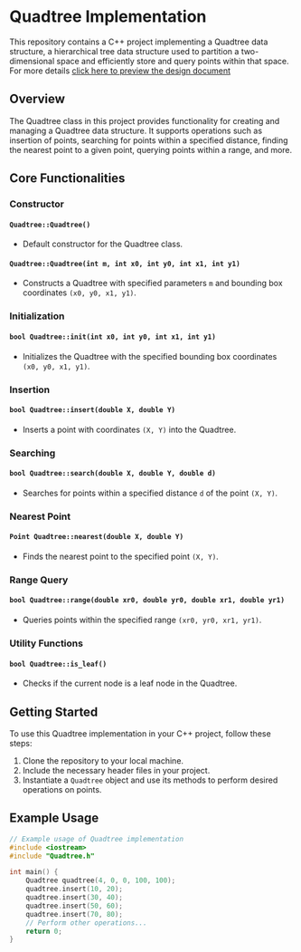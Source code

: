 # Quadtree Implementation

This repository contains a C++ project implementing a Quadtree data structure, a hierarchical tree data structure used to partition a two-dimensional space and efficiently store and query points within that space. For more details [click here to preview the design document](https://drive.google.com/file/d/1_dZCjfYj0GbsTUTZ4MIfo61sEsHemuF7/view?usp=sharing)


## Overview

The Quadtree class in this project provides functionality for creating and managing a Quadtree data structure. It supports operations such as insertion of points, searching for points within a specified distance, finding the nearest point to a given point, querying points within a range, and more.

## Core Functionalities

### Constructor

#### `Quadtree::Quadtree()`

- Default constructor for the Quadtree class.

#### `Quadtree::Quadtree(int m, int x0, int y0, int x1, int y1)`

- Constructs a Quadtree with specified parameters `m` and bounding box coordinates `(x0, y0, x1, y1)`.

### Initialization

#### `bool Quadtree::init(int x0, int y0, int x1, int y1)`

- Initializes the Quadtree with the specified bounding box coordinates `(x0, y0, x1, y1)`.

### Insertion

#### `bool Quadtree::insert(double X, double Y)`

- Inserts a point with coordinates `(X, Y)` into the Quadtree.

### Searching

#### `bool Quadtree::search(double X, double Y, double d)`

- Searches for points within a specified distance `d` of the point `(X, Y)`.

### Nearest Point

#### `Point Quadtree::nearest(double X, double Y)`

- Finds the nearest point to the specified point `(X, Y)`.

### Range Query

#### `bool Quadtree::range(double xr0, double yr0, double xr1, double yr1)`

- Queries points within the specified range `(xr0, yr0, xr1, yr1)`.

### Utility Functions

#### `bool Quadtree::is_leaf()`

- Checks if the current node is a leaf node in the Quadtree.

## Getting Started

To use this Quadtree implementation in your C++ project, follow these steps:

1. Clone the repository to your local machine.
2. Include the necessary header files in your project.
3. Instantiate a `Quadtree` object and use its methods to perform desired operations on points.

## Example Usage

```cpp
// Example usage of Quadtree implementation
#include <iostream>
#include "Quadtree.h"

int main() {
    Quadtree quadtree(4, 0, 0, 100, 100);
    quadtree.insert(10, 20);
    quadtree.insert(30, 40);
    quadtree.insert(50, 60);
    quadtree.insert(70, 80);
    // Perform other operations...
    return 0;
}
